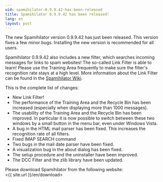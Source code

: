 ```yaml
---
uid: spamihilator-0.9.9.42-has-been-released
title: Spamihilator 0.9.9.42 has been released!
lang: en
layout: post
---
```


The new Spamihilator version 0.9.9.42 has just been released. This version
fixes a few minor bugs. Installing the new version is recommended for all users.

Spamihilator 0.9.9.42 also includes a new filter, which searches incoming
messages for links to spam websites! The so-called Link Filter is able to
learn! Please use the Training Area frequently to make sure the filter's
recognition rate stays at a high level. More information about the Link Filter
can be found in the [Spamihilator Wiki](http://wiki.spamihilator.com/doku.php?id=en:linkfilter).

This is the complete list of changes:

* New Link Filter!
* The performance of the Training Area and the Recycle Bin has been increased
  (especially when displaying more than 1000 messages).
* The usability of the Training Area and the Recycle Bin has been improved.
  In particular it is now possible to switch between these two windows by a
  small button in the menu bar, even under Windows Vista.
* A bug in the HTML mail parser has been fixed. This increases the recognition
  rate of all filters.
* Fixed IMAP SEARCH command
* Two bugs in the mail date parser have been fixed.
* A visualization bug in the about dialog has been fixed.
* The setup procedure and the uninstaller have been improved.
* The DCC Filter and the zlib library have been updated.

Please download Spamihilator from the following website:  
<{{ site.url }}/en/download>
